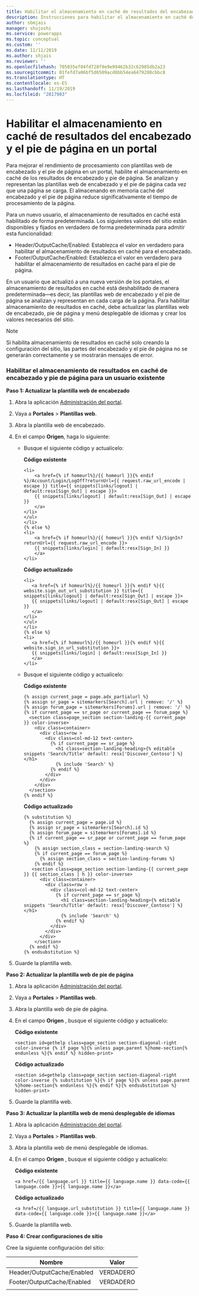 ```yaml
---
title: Habilitar el almacenamiento en caché de resultados del encabezado y el pie de página en un portal | MicrosoftDocs
description: Instrucciones para habilitar el almacenamiento en caché de resultados del encabezado y el pie de página en un portal de usuarios existentes.
author: sbmjais
manager: shujoshi
ms.service: powerapps
ms.topic: conceptual
ms.custom: ''
ms.date: 11/11/2019
ms.author: shjais
ms.reviewer: ''
ms.openlocfilehash: 705035ef04fd728f9e9e99462b32c62985db2a23
ms.sourcegitcommit: 01fefd7a06bf5d6509acd0bb54ea6479208cbbc8
ms.translationtype: HT
ms.contentlocale: es-ES
ms.lasthandoff: 11/19/2019
ms.locfileid: "2817983"
---
```

# <a name="enable-header-and-footer-output-caching-on-a-portal"></a>Habilitar el almacenamiento en caché de resultados del encabezado y el pie de página en un portal

Para mejorar el rendimiento de procesamiento con plantillas web de encabezado y el pie de página en un portal, habilite el almacenamiento en caché de los resultados de encabezado y pie de página. Se analizan y representan las plantillas web de encabezado y el pie de página cada vez que una página se carga. El almacenando en memoria caché del encabezado y el pie de página reduce significativamente el tiempo de procesamiento de la página.

Para un nuevo usuario, el almacenamiento de resultados en caché está habilitado de forma predeterminada. Los siguientes valores del sitio están disponibles y fijados en verdadero de forma predeterminada para admitir esta funcionalidad:
- Header/OutputCache/Enabled: Establezca el valor en verdadero para habilitar el almacenamiento de resultados en caché para el encabezado.
- Footer/OutputCache/Enabled: Establezca el valor en verdadero para habilitar el almacenamiento de resultados en caché para el pie de página.

En un usuario que actualizó a una nueva versión de los portales, el almacenamiento de resultados en caché está deshabilitado de manera predeterminada&mdash;es decir, las plantillas web de encabezado y el pie de página se analizan y representan en cada carga de la página. Para habilitar almacenamiento de resultados en caché, debe actualizar las plantillas web de encabezado, pie de página y menú desplegable de idiomas y crear los valores necesarios del sitio.

> [!Note]
> Si habilita almacenamiento de resultados en caché solo creando la configuración del sitio, las partes del encabezado y el pie de página no se generarán correctamente y se mostrarán mensajes de error.

### <a name="enable-header-and-footer-output-caching-for-an-existing-user"></a>Habilitar el almacenamiento de resultados en caché de encabezado y pie de página para un usuario existente

**Paso 1: Actualizar la plantilla web de encabezado**

1. Abra la aplicación [Administración del portal](configure-portal.md).
2. Vaya a **Portales** > **Plantillas web**.
3. Abra la plantilla web de encabezado.
4. En el campo **Origen**, haga lo siguiente:
    - Busque el siguiente código y actualícelo:
    
        **Código existente**

        ```
        <li>
            <a href={% if homeurl%}/{{ homeurl }}{% endif %}/Account/Login/LogOff?returnUrl={{ request.raw_url_encode | escape }} title={{ snippets[links/logout] | default:resx[Sign_Out] | escape }}>
            {{ snippets[links/logout] | default:resx[Sign_Out] | escape }}
            </a>
        </li>
        </ul>
        </li>
        {% else %}
        <li>
            <a href={% if homeurl%}/{{ homeurl }}{% endif %}/SignIn?returnUrl={{ request.raw_url_encode }}>
            {{ snippets[links/login] | default:resx[Sign_In] }}
            </a>
        </li>
        ```
        
        **Código actualizado**

         ```
        <li>
            <a href={% if homeurl%}/{{ homeurl }}{% endif %}{{ website.sign_out_url_substitution }} title={{ snippets[links/logout] | default:resx[Sign_Out] | escape }}>
            {{ snippets[links/logout] | default:resx[Sign_Out] | escape }}
            </a>
        </li>
        </ul>
        </li>
        {% else %}
        <li>
            <a href={% if homeurl%}/{{ homeurl }}{% endif %}{{ website.sign_in_url_substitution }}>
            {{ snippets[links/login] | default:resx[Sign_In] }}
            </a>
        </li>
        ```
    - Busque el siguiente código y actualícelo:

        **Código existente**
        ```
        {% assign current_page = page.adx_partialurl %}
        {% assign sr_page = sitemarkers[Search].url | remove: '/' %}
        {% assign forum_page = sitemarkers[Forums].url | remove: '/' %}
        {% if current_page == sr_page or current_page == forum_page %}
          <section class=page_section section-landing-{{ current_page }} color-inverse>
            <div class=container>
              <div class=row >
                <div class=col-md-12 text-center>
                  {% if current_page == sr_page %}
                    <h1 class=section-landing-heading>{% editable snippets 'Search/Title' default: resx['Discover_Contoso'] %}</h1>
                    {% include 'Search' %}
                  {% endif %}
                </div>
              </div>
            </div>
          </section>
        {% endif %}
        ```

        **Código actualizado**

        ```
        {% substitution %}
          {% assign current_page = page.id %}
          {% assign sr_page = sitemarkers[Search].id %}
          {% assign forum_page = sitemarkers[Forums].id %}
          {% if current_page == sr_page or current_page == forum_page %}
            {% assign section_class = section-landing-search %}
            {% if current_page == forum_page %}
              {% assign section_class = section-landing-forums %}
            {% endif %}
           <section class=page_section section-landing-{{ current_page }} {{ section_class | h }} color-inverse>
              <div class=container>
                <div class=row >
                  <div class=col-md-12 text-center>
                    {% if current_page == sr_page %}
                      <h1 class=section-landing-heading>{% editable snippets 'Search/Title' default: resx['Discover_Contoso'] %}</h1>
                      {% include 'Search' %}
                    {% endif %}
                  </div>
                </div>
              </div>
            </section>
          {% endif %}
        {% endsubstitution %}
        ```

5. Guarde la plantilla web.

**Paso 2: Actualizar la plantilla web de pie de página**

1. Abra la aplicación [Administración del portal](configure-portal.md).
2. Vaya a **Portales** > **Plantillas web**.
3. Abra la plantilla web de pie de página.
4. En el campo **Origen** , busque el siguiente código y actualícelo:
    
    **Código existente**
    
    ```
    <section id=gethelp class=page_section section-diagonal-right color-inverse {% if page %}{% unless page.parent %}home-section{% endunless %}{% endif %} hidden-print>
    ```

    **Código actualizado**

    ```
    <section id=gethelp class=page_section section-diagonal-right color-inverse {% substitution %}{% if page %}{% unless page.parent %}home-section{% endunless %}{% endif %}{% endsubstitution %} hidden-print>
    ```

5. Guarde la plantilla web.

**Paso 3: Actualizar la plantilla web de menú desplegable de idiomas**

1. Abra la aplicación [Administración del portal](configure-portal.md).
2. Vaya a **Portales** > **Plantillas web**.
3. Abra la plantilla web de menú desplegable de idiomas.
4. En el campo **Origen** , busque el siguiente código y actualícelo:
    
    **Código existente**

    ```
    <a href=/{{ language.url }} title={{ language.name }} data-code={{ language.code }}>{{ language.name }}</a>
    ```

    **Código actualizado**

    ```
    <a href=/{{ language.url_substitution }} title={{ language.name }} data-code={{ language.code }}>{{ language.name }}</a>
    ```

5. Guarde la plantilla web.

**Paso 4: Crear configuraciones de sitio**

Cree la siguiente configuración del sitio:

|Nombre|Valor|
|----|-----|
|Header/OutputCache/Enabled|VERDADERO|
|Footer/OutputCache/Enabled|VERDADERO|
|||
